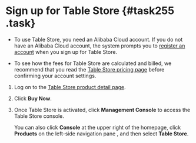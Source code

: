 # Sign up for Table Store {#task255 .task}

-   To use Table Store, you need an Alibaba Cloud account. If you do not have an Alibaba Cloud account, the system prompts you to [register an account](https://account-intl.aliyun.com/register/intl_register.htm) when you sign up for Table Store.

-   To see how the fees for Table Store are calculated and billed, we recommend that you read the [Table Store pricing page](https://www.alibabacloud.com/product/table-store/pricing) before confirming your account settings.

1.  Log on to the [Table Store product detail page](https://www.alibabacloud.com/product/table-store). 
2.  Click **Buy Now**. 
3.  Once Table Store is activated, click **Management Console** to access the Table Store console. 

    You can also click **Console** at the upper right of the homepage, click **Products** on the left-side navigation pane , and then select **Table Store**.


